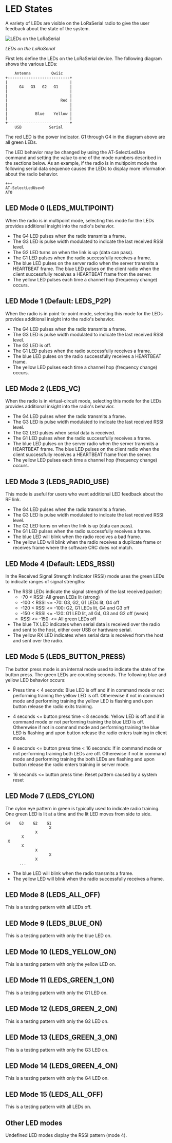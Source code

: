 # LED States

A variety of LEDs are visible on the LoRaSerial radio to give the user feedback about the state of the system.

![LEDs on the LoRaSerial](img/SparkFun_LoRaSerial_LEDs.png)

*LEDs on the LoRaSerial*

First lets define the LEDs on the LoRaSerial device.  The following diagram shows the various LEDs:

        Antenna         Qwiic
    +---------------------------+
    |                           |
    |     G4   G3   G2   G1     |
    |                           |
    |                           |
    |                       Red |
    |                           |
    |                           |
    |            Blue    Yellow |
    |                           |
    +---------------------------+
        USB            Serial

The red LED is the power indicator.  G1 through G4 in the diagram above are all green LEDs.

The LED behavior may be changed by using the AT-SelectLedUse command and setting the value to one of the mode numbers described in the sections below.  As an example, if the radio is in multipoint mode the following serial data sequence causes the LEDs to display more information about the radio behavior.

    +++
    AT-SelectLedUse=0
    ATO

## LED Mode 0 (LEDS_MULTIPOINT)

When the radio is in multipoint mode, selecting this mode for the LEDs provides additional insight into the radio's behavior.

* The G4 LED pulses when the radio transmits a frame.
* The G3 LED is pulse width modulated to indicate the last received RSSI level.
* The G2 LED turns on when the link is up (data can pass).
* The G1 LED pulses when the radio successfully receives a frame.
* The blue LED pulses on the server radio when the server transmits a HEARTBEAT frame.  The blue LED pulses on the client radio when the client successfully receives a HEARTBEAT frame from the server.
* The yellow LED pulses each time a channel hop (frequency change) occurs.

## LED Mode 1 (Default: LEDS_P2P)

When the radio is in point-to-point mode, selecting this mode for the LEDs provides additional insight into the radio's behavior.

* The G4 LED pulses when the radio transmits a frame.
* The G3 LED is pulse width modulated to indicate the last received RSSI level.
* The G2 LED is off.
* The G1 LED pulses when the radio successfully receives a frame.
* The blue LED pulses on the radio successfully receives a HEARTBEAT frame.
* The yellow LED pulses each time a channel hop (frequency change) occurs.

## LED Mode 2 (LEDS_VC)

When the radio is in virtual-circuit mode, selecting this mode for the LEDs provides additional insight into the radio's behavior.

* The G4 LED pulses when the radio transmits a frame.
* The G3 LED is pulse width modulated to indicate the last received RSSI level.
* The G2 LED pulses when serial data is received.
* The G1 LED pulses when the radio successfully receives a frame.
* The blue LED pulses on the server radio when the server transmits a HEARTBEAT frame.  The blue LED pulses on the client radio when the client successfully receives a HEARTBEAT frame from the server.
* The yellow LED pulses each time a channel hop (frequency change) occurs.

## LED Mode 3 (LEDS_RADIO_USE)

This mode is useful for users who want additional LED feedback about the RF link.

* The G4 LED pulses when the radio transmits a frame.
* The G3 LED is pulse width modulated to indicate the last received RSSI level.
* The G2 LED turns on when the link is up (data can pass).
* The G1 LED pulses when the radio successfully receives a frame.
* The blue LED will blink when the radio receives a bad frame.
* The yellow LED will blink when the radio receives a duplicate frame or receives frame where the software CRC does not match.

## LED Mode 4 (Default: LEDS_RSSI)

In the Received Signal Strength Indicator (RSSI) mode uses the green LEDs to indicate ranges of signal strengths:

* The RSSI LEDs indicate the signal strength of the last received packet:
    * -70 < RSSI: All green LEDs lit (strong)
    * -100 < RSSI <= -70: G3, G2, G1 LEDs lit, G4 off
    * -120 < RSSI <= -100: G2, G1 LEDs lit, G4 and G3 off
    * -150 < RSSI <= -120: G1 LED lit, all G4, G3 and G2 off (weak)
    * RSSI <= -150: <= All green LEDs off
* The blue TX LED indicates when serial data is received over the radio and sent to the host, either over USB or hardware serial.
* The yellow RX LED indicates when serial data is received from the host and sent over the radio.

## LED Mode 5 (LEDS_BUTTON_PRESS)

The button press mode is an internal mode used to indicate the state of the button press.  The green LEDs are counting seconds.  The following blue and yellow LED behavior occurs:

* Press time < 4 seconds: Blue LED is off and if in command mode or not performing training the yellow LED is off.  Otherewise if not in command mode and performing training the yellow LED is flashing and upon button release the radio exits training.

* 4 seconds <= button press time < 8 seconds: Yellow LED is off and if in command mode or not performing training the blue LED is off.  Otherewise if not in command mode and performing training the blue LED is flashing and upon button release the radio enters training in client mode.

* 8 seconds <= button press time < 16 seconds: If in command mode or not performing training both LEDs are off.  Otherewise if not in command mode and performing training the both LEDs are flashing and upon button release the radio enters training in server mode.

* 16 seconds <= button press time: Reset pattern caused by a system reset

## LED Mode 7 (LEDS_CYLON)

The cylon eye pattern in green is typically used to indicate radio training.  One green LED is lit at a time and the lit LED moves from side to side.

    G4    G3    G2    G1
                       X
                 X
           X
     X
           X
                 X
                       X
                 X
          ...

* The blue LED will blink when the radio transmits a frame.
* The yellow LED will blink when the radio successfully receives a frame.

## LED Mode 8 (LEDS_ALL_OFF)

This is a testing pattern with all LEDs off.

## LED Mode 9 (LEDS_BLUE_ON)

This is a testing pattern with only the blue LED on.

## LED Mode 10 (LEDS_YELLOW_ON)

This is a testing pattern with only the yellow LED on.

## LED Mode 11 (LEDS_GREEN_1_ON)

This is a testing pattern with only the G1 LED on.

## LED Mode 12 (LEDS_GREEN_2_ON)

This is a testing pattern with only the G2 LED on.

## LED Mode 13 (LEDS_GREEN_3_ON)

This is a testing pattern with only the G3 LED on.

## LED Mode 14 (LEDS_GREEN_4_ON)

This is a testing pattern with only the G4 LED on.

## LED Mode 15 (LEDS_ALL_OFF)

This is a testing pattern with all LEDs on.

## Other LED modes

Undefined LED modes display the RSSI pattern (mode 4).
